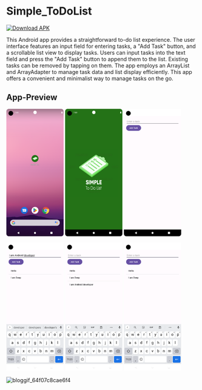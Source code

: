 # Simple_ToDoList
[![Download APK](https://img.shields.io/badge/Download-APK-blue)](https://github.com/deepbajud/Simple_ToDoList/blob/master/app/SimpleTo-Do-List.apk)


This Android app provides a straightforward to-do list experience. The user interface features an input field for entering tasks, a "Add Task" button, and a scrollable list view to display tasks. Users can input tasks into the text field and press the "Add Task" button to append them to the list. Existing tasks can be removed by tapping on them. The app employs an ArrayList and ArrayAdapter to manage task data and list display efficiently. This app offers a convenient and minimalist way to manage tasks on the go.

## App-Preview
 <img 
  width="30%"
  src="1.png"/>
<img 
  width="30%"
  src="2.png"/>
<img 
  width="30%"
  src="3.png"/>

<img 
  width="30%"
  src="4.png"/>
  <img 
  width="30%"
  src="5.png"/>
<img 
  width="30%"
  src="6.png"/>

![bloggif_64f07c8cae6f4](https://github.com/deepbajud/Simple_ToDoList/assets/118447327/2451d286-bd50-4a9c-859e-c5da4955245a)

